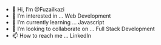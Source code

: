 - 👋 Hi, I’m @Fuzailkazi
- 👀 I’m interested in ... Web Development
- 🌱 I’m currently learning ... Javascript
- 💞️ I’m looking to collaborate on ... Full Stack Development
- 📫 How to reach me ... LinkedIn

<!---
Fuzailkazi/Fuzailkazi is a ✨ special ✨ repository because its `README.md` (this file) appears on your GitHub profile.
You can click the Preview link to take a look at your changes.
--->
